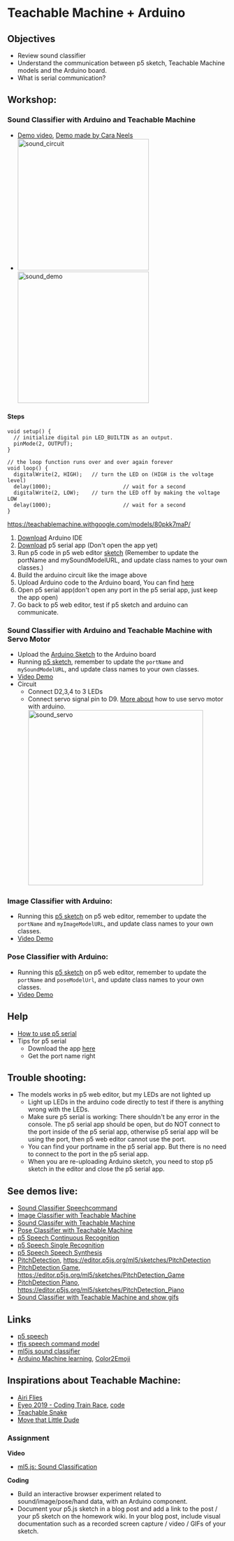 # Teachable Machine + Arduino

## Objectives

- Review sound classifier
- Understand the communication between p5 sketch, Teachable Machine models and the Arduino board.
- What is serial communication?

## Workshop:

### Sound Classifier with Arduino and Teachable Machine

- [Demo video](https://youtu.be/bmyncxth3_Y), [Demo made by Cara Neels](https://vimeo.com/363431151)
- <img src="https://raw.githubusercontent.com/yining1023/machine-learning-for-the-web/master/week4-soundClassifier/images/sound-circuit.jpeg" alt="sound_circuit" width="300px"><img src="https://github.com/yining1023/machine-learning-for-the-web/blob/main/week4-soundClassifier/images/sound-demo.png?raw=true" alt="sound_demo" width="300px">

#### Steps

```
void setup() {
  // initialize digital pin LED_BUILTIN as an output.
  pinMode(2, OUTPUT);
}

// the loop function runs over and over again forever
void loop() {
  digitalWrite(2, HIGH);   // turn the LED on (HIGH is the voltage level)
  delay(1000);                       // wait for a second
  digitalWrite(2, LOW);    // turn the LED off by making the voltage LOW
  delay(1000);                       // wait for a second
}
```

https://teachablemachine.withgoogle.com/models/80pkk7maP/

1. [Download](https://www.arduino.cc/en/main/software) Arduino IDE
2. [Download](https://github.com/p5-serial/p5.serialcontrol/releases) p5 serial app (Don't open the app yet)
3. Run p5 code in p5 web editor [sketch](https://editor.p5js.org/yining/sketches/eHYnYa5BR) (Remember to update the portName and mySoundModelURL, and update class names to your own classes.)
4. Build the arduino circuit like the image above
5. Upload Arduino code to the Arduino board, You can find [here](https://github.com/yining1023/machine-learning-for-the-web/tree/master/week4-soundClassifier/teachableMachineArduino-sound/arduino_code)
6. Open p5 serial app(don't open any port in the p5 serial app, just keep the app open)
7. Go back to p5 web editor, test if p5 sketch and arduino can communicate.

### Sound Classifier with Arduino and Teachable Machine with Servo Motor

- Upload the [Arduino Sketch](https://github.com/yining1023/Machine-Learning-for-Physical-Computing/tree/master/Examples/TeachableMachineArduino/SoundClassifier_with_Servo/SoundClassifier_Servo) to the Arduino board
- Running [p5 sketch](https://editor.p5js.org/yining/sketches/q8JEPDwK7), remember to update the `portName` and `mySoundModelURL`, and update class names to your own classes.
- [Video Demo](https://youtu.be/RnStPxTfEnU)
- Circuit
  - Connect D2,3,4 to 3 LEDs
  - Connect servo signal pin to D9. [More about](https://github.com/yining1023/Machine-Learning-for-Physical-Computing/tree/master/Examples/ServoMotor) how to use servo motor with arduino.
    <img src="https://raw.githubusercontent.com/yining1023/Machine-Learning-for-Physical-Computing/master/images/sound_servo.jpg" alt="sound_servo" width="400px">

### Image Classifier with Arduino:

- Running this [p5 sketch](https://editor.p5js.org/yining/sketches/Ob8Zkf_FZ) on p5 web editor, remember to update the `portName` and `myImageModelURL`, and update class names to your own classes.
- [Video Demo](https://youtu.be/ZGafimlnLw8)

### Pose Classifier with Arduino:

- Running this [p5 sketch](https://editor.p5js.org/p52/sketches/GIYEO8zY0) on p5 web editor, remember to update the `portName` and `poseModelUrl`, and update class names to your own classes.
- [Video Demo](https://youtu.be/2E0LpbdPjMs)

## Help

- [How to use p5 serial](https://itp.nyu.edu/physcomp/labs/labs-serial-communication/lab-serial-input-to-the-p5-js-ide/)
- Tips for p5 serial
  - Download the app [here](https://github.com/p5-serial/p5.serialcontrol/releases/tag/0.1.1)
  - Get the port name right

## Trouble shooting:

- The models works in p5 web editor, but my LEDs are not lighted up
  - Light up LEDs in the arduino code directly to test if there is anything wrong with the LEDs.
  - Make sure p5 serial is working: There shouldn't be any error in the console. The p5 serial app should be open, but do NOT connect to the port inside of the p5 serial app, otherwise p5 serial app will be using the port, then p5 web editor cannot use the port.
  - You can find your portname in the p5 serial app. But there is no need to connect to the port in the p5 serial app.
  - When you are re-uploading Arduino sketch, you need to stop p5 sketch in the editor and close the p5 serial app.

## See demos live:

- [Sound Classifier Speechcommand](https://yining1023.github.io/machine-learning-for-the-web/week4-soundClassifier/SoundClassification_speechcommand)
- [Image Classifier with Teachable Machine](https://yining1023.github.io/machine-learning-for-the-web/week4-soundClassifier/teachableMachineImage/)
- [Sound Classifer with Teachable Machine](https://yining1023.github.io/machine-learning-for-the-web/week4-soundClassifier/teachableMachineSound/)
- [Pose Classifier with Teachable Machine](https://yining1023.github.io/machine-learning-for-the-web/week4-soundClassifier/teachableMachinePoses/)
- [p5 Speech Continuous Recognition](https://yining1023.github.io/machine-learning-for-the-web/week4-soundClassifier/p5Speech/Continuous-Recognition)
- [p5 Speech Single Recognition](https://yining1023.github.io/machine-learning-for-the-web/week4-soundClassifier/p5Speech/Simple-Recignition)
- [p5 Speech Speech Synthesis](https://yining1023.github.io/machine-learning-for-the-web/week4-soundClassifier/p5Speech/Speech-Synthesis)
- [PitchDetection](https://yining1023.github.io/machine-learning-for-the-web/week4-soundClassifier/PitchDetection/PitchDetection), https://editor.p5js.org/ml5/sketches/PitchDetection
- [PitchDetection Game](https://yining1023.github.io/machine-learning-for-the-web/week4-soundClassifier/PitchDetection/PitchDetection_Game), https://editor.p5js.org/ml5/sketches/PitchDetection_Game
- [PitchDetection Piano](https://yining1023.github.io/machine-learning-for-the-web/week4-soundClassifier/PitchDetection/PitchDetection_Piano), https://editor.p5js.org/ml5/sketches/PitchDetection_Piano
- [Sound Classifier with Teachable Machine and show gifs](https://editor.p5js.org/yining/sketches/GW1SiSm0W)

## Links

- [p5 speech](https://idmnyu.github.io/p5.js-speech/)
- [tfjs speech command model](https://github.com/tensorflow/tfjs-models/tree/master/speech-commands)
- [ml5js sound classifier](https://learn.ml5js.org/#/reference/sound-classifier)
- [Arduino Machine learning](https://blog.arduino.cc/2019/10/15/get-started-with-machine-learning-on-arduino/), [Color2Emoji](https://blog.arduino.cc/2019/11/07/fruit-identification-using-arduino-and-tensorflow/)

## Inspirations about Teachable Machine:

- [Airi Flies](https://www.yonaymoris.me/projects/airiflies)
- [Eyeo 2019 - Coding Train Race](https://vimeo.com/354276216), [code](https://github.com/CodingTrain/Eyeo-Festival-2019)
- [Teachable Snake](https://experiments.withgoogle.com/teachable-snake)
- [Move that Little Dude](https://dylandawkinsblog.wordpress.com/2019/05/08/machine-learning-for-web-final/)

### Assignment
**Video**
- [ml5.js: Sound Classification](https://www.youtube.com/watch?v=cO4UP2dX944)

**Coding**
- Build an interactive browser experiment related to sound/image/pose/hand data, with an Arduino component.
- Document your p5.js sketch in a blog post and add a link to the post / your p5 sketch on the homework wiki. In your blog post, include visual documentation such as a recorded screen capture / video / GIFs of your sketch.
